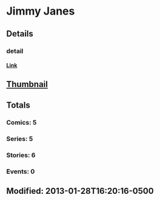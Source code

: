 # Jimmy  Janes 
## Details
### detail
#### [Link](http://marvel.com/comics/creators/7776/jimmy_janes?utm_campaign=apiRef&utm_source=225578a89fc76f3d20fbffda5d17a88d)
## [Thumbnail](http://i.annihil.us/u/prod/marvel/i/mg/b/40/image_not_available.jpg)
## Totals
### Comics: 5
### Series: 5
### Stories: 6
### Events: 0
## Modified: 2013-01-28T16:20:16-0500